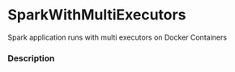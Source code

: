 # SparkWithMultiExecutors
Spark application runs with multi executors on Docker Containers

### Description

